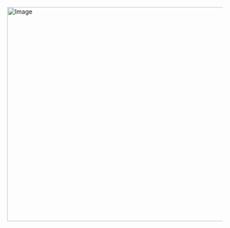 <img width="1321" height="499" alt="Image" src="https://github.com/user-attachments/assets/1d5c1282-44fd-4e60-883c-fe80cc1f5cb5" />

